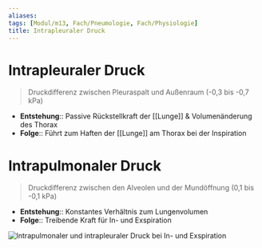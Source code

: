 ```yaml
---
aliases: 
tags: [Modul/m13, Fach/Pneumologie, Fach/Physiologie]
title: Intrapleuraler Druck
---
```

# Intrapleuraler Druck
> Druckdifferenz zwischen Pleuraspalt und Außenraum (-0,3 bis -0,7 kPa)
- **Entstehung**:: Passive Rückstellkraft der [[Lunge]] & Volumenänderung des Thorax
- **Folge**:: Führt zum Haften der [[Lunge]] am Thorax bei der Inspiration


# Intrapulmonaler Druck
> Druckdifferenz zwischen den Alveolen und der Mundöffnung (0,1 bis -0,1 kPa)
- **Entstehung**:: Konstantes Verhältnis zum Lungenvolumen
- **Folge**:: Treibende Kraft für In- und Exspiration

![Intrapulmonaler und intrapleuraler Druck bei In- und Exspiration](https://media-de.amboss.com/media/thumbs/big_5f7eff364d59f.jpg)

